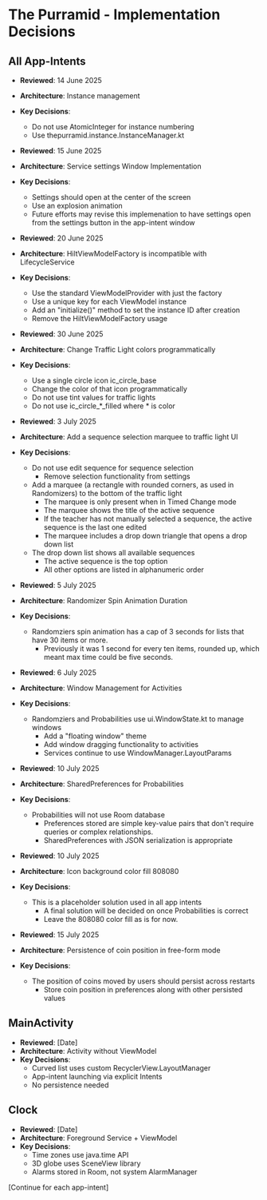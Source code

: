 # The Purramid - Implementation Decisions

## All App-Intents
- **Reviewed**: 14 June 2025
- **Architecture**: Instance management
- **Key Decisions**:
  - Do not use AtomicInteger for instance numbering
  - Use thepurramid.instance.InstanceManager.kt

- **Reviewed**: 15 June 2025
- **Architecture**: Service settings Window Implementation
- **Key Decisions**:
  - Settings should open at the center of the screen
  - Use an explosion animation
  - Future efforts may revise this implemenation to have settings open from the settings button in the app-intent window
 
- **Reviewed**: 20 June 2025
- **Architecture**: HiltViewModelFactory is incompatible with LifecycleService
- **Key Decisions**:
  - Use the standard ViewModelProvider with just the factory
  - Use a unique key for each ViewModel instance
  - Add an "initialize()" method to set the instance ID after creation
  - Remove the HiltViewModelFactory usage
 
- **Reviewed**: 30 June 2025
- **Architecture**: Change Traffic Light colors programmatically
- **Key Decisions**:
  - Use a single circle icon ic_circle_base
  - Change the color of that icon programmatically
  - Do not use tint values for traffic lights
  - Do not use ic_circle_*_filled where * is color
  
- **Reviewed**: 3 July 2025
- **Architecture**: Add a sequence selection marquee to traffic light UI
- **Key Decisions**:
  - Do not use edit sequence for sequence selection
    - Remove selection functionality from settings
  - Add a marquee (a rectangle with rounded corners, as used in Randomizers) to the bottom of the traffic light
    - The marquee is only present when in Timed Change mode
	- The marquee shows the title of the active sequence
	- If the teacher has not manually selected a sequence, the active sequence is the last one edited
	- The marquee includes a drop down triangle that opens a drop down list
  - The drop down list shows all available sequences
    - The active sequence is the top option
	- All other options are listed in alphanumeric order
  
- **Reviewed**: 5 July 2025
- **Architecture**: Randomizer Spin Animation Duration
- **Key Decisions**:
  - Randomziers spin animation has a cap of 3 seconds for lists that have 30 items or more.
    - Previously it was 1 second for every ten items, rounded up, which meant max time could be five seconds.
  
- **Reviewed**: 6 July 2025
- **Architecture**: Window Management for Activities
- **Key Decisions**:
  - Randomziers and Probabilities use ui.WindowState.kt to manage windows
    - Add a "floating window" theme
	- Add window dragging functionality to activities
	- Services continue to use WindowManager.LayoutParams
  
- **Reviewed**: 10 July 2025
- **Architecture**: SharedPreferences for Probabilities
- **Key Decisions**:
  - Probabilities will not use Room database
    - Preferences stored are simple key-value pairs that don't require queries or complex relationships.
	- SharedPreferences with JSON serialization is appropriate

- **Reviewed**: 10 July 2025
- **Architecture**: Icon background color fill 808080
- **Key Decisions**:
  - This is a placeholder solution used in all app intents
    - A final solution will be decided on once Probabilities is correct
	- Leave the 808080 color fill as is for now.
  
- **Reviewed**: 15 July 2025
- **Architecture**: Persistence of coin position in free-form mode
- **Key Decisions**:
  - The position of coins moved by users should persist across restarts
    - Store coin position in preferences along with other persisted values
  
  
  
  

## MainActivity
- **Reviewed**: [Date]
- **Architecture**: Activity without ViewModel
- **Key Decisions**:
  - Curved list uses custom RecyclerView.LayoutManager
  - App-intent launching via explicit Intents
  - No persistence needed

## Clock
- **Reviewed**: [Date]
- **Architecture**: Foreground Service + ViewModel
- **Key Decisions**:
  - Time zones use java.time API
  - 3D globe uses SceneView library
  - Alarms stored in Room, not system AlarmManager
  
[Continue for each app-intent]